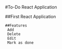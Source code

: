 #To-Do React Application 
                                         
                                         
 ##First React Application 
 
    ##Features 
     Add
     Delete
     Edit
     Mark as done
 
